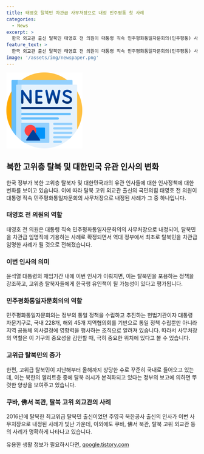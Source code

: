 ```yaml
---
title: 태영호 탈북민 차관급 사무처장으로 내정 민주평통 첫 사례
categories:
  - News
excerpt: >
  한국 외교관 출신 탈북민 태영호 전 의원이 대통령 직속 민주평화통일자문회의(민주평통) 사무처장에 내정된 것으로 전해졌다. 이는 역대 정부 최초로 탈북민을 차관급 임명하는 사례로, 북한 고위층에게 한국행 유인이 될 것으로 평가되고 있다. 태 전 의원은 주영국 북한공사로 근무한 뒤 2016년 망명해 국회의원으로 활동한 경력이 있으며, 이번 사무처장으로의 인선은 탈북민 포용 정책을 반영한 것으로 분석된다. 한편, 최근들어 한국으로 온 고위급 탈북민은 증가 추세에 있으며, 이에 대한 정부의 대응이 주목받고 있다.
feature_text: >
  한국 외교관 출신 탈북민 태영호 전 의원이 대통령 직속 민주평화통일자문회의(민주평통) 사무처장에 내정된 것으로 전해졌다. 이는 역대 정부 최초로 탈북민을 차관급 임명하는 사례로, 북한 고위층에게 한국행 유인이 될 것으로 평가되고 있다. 태 전 의원은 주영국 북한공사로 근무한 뒤 2016년 망명해 국회의원으로 활동한 경력이 있으며, 이번 사무처장으로의 인선은 탈북민 포용 정책을 반영한 것으로 분석된다. 한편, 최근들어 한국으로 온 고위급 탈북민은 증가 추세에 있으며, 이에 대한 정부의 대응이 주목받고 있다.
image: '/assets/img/newspaper.png'
---
```


<p><img src="/assets/img/newspaper.png" alt="kimp 속보" /></p>

<h2 data-ke-size="size26">북한 고위층 탈북 및 대한민국 유관 인사의 변화</h2>

<p data-ke-size="size16">한국 정부가 북한 고위층 탈북자 및 대한민국과의 유관 인사들에 대한 인사정책에 대한 변화를 보이고 있습니다. 이에 따라 탈북 고위 외교관 출신의 국민의힘 태영호 전 의원이 대통령 직속 민주평화통일자문회의 사무처장으로 내정된 사례가 그 중 하나입니다.</p>

<h3 data-ke-size="size24"><b>태영호 전 의원의 역할</b></h3>

<p data-ke-size="size16">태영호 전 의원은 대통령 직속 민주평화통일자문회의의 사무처장으로 내정되어, 탈북민을 차관급 임명직에 기용하는 사례로 확정되면서 역대 정부에서 최초로 탈북민을 차관급 임명한 사례가 될 것으로 전해졌습니다.</p>

<h3 data-ke-size="size24"><b>이번 인사의 의미</b></h3>

<p data-ke-size="size16">윤석열 대통령의 재임기간 내에 이번 인사가 이뤄지면, 이는 탈북민을 포용하는 정책을 강조하고, 고위층 탈북자들에게 한국행 유인책이 될 가능성이 있다고 평가됩니다.</p>

<h3 data-ke-size="size24"><b>민주평화통일자문회의의 역할</b></h3>

<p data-ke-size="size16">민주평화통일자문회의는 정부의 통일 정책을 수립하고 추진하는 헌법기관이자 대통령 자문기구로, 국내 228개, 해외 45개 지역협의회를 기반으로 통일 정책 수립뿐만 아니라 지역 공동체 의사결정에 영향력을 행사하는 조직으로 알려져 있습니다. 따라서 사무처장의 역할은 이 기구의 중요성을 감안할 때, 극히 중요한 위치에 있다고 볼 수 있습니다.</p>

<h3 data-ke-size="size24"><b>고위급 탈북민의 증가</b></h3>

<p data-ke-size="size16">한편, 고위급 탈북민이 지난해부터 올해까지 상당한 수로 꾸준히 국내로 들어오고 있는데, 이는 북한의 엘리트층 중에 탈북 러시가 본격화되고 있다는 정부의 보고에 의하면 뚜렷한 양상을 보여주고 있습니다.</p>

<h3 data-ke-size="size24"><b>쿠바, 佛서 북관, 탈북 고위 외교관의 사례</b></h3>

<p data-ke-size="size16">2016년에 탈북한 최고위급 탈북민 출신이었던 주영국 북한공사 출신의 인사가 이번 사무처장으로 내정된 사례가 빛난 가운데, 이외에도 쿠바, 佛서 북관, 탈북 고위 외교관 등의 사례가 명확하게 나타나고 있습니다.</p>
유용한 생활 정보가 필요하시다면, <a href="https://qoogle.tistory.com" rel="dofollow">qoogle.tistory.com</a>


